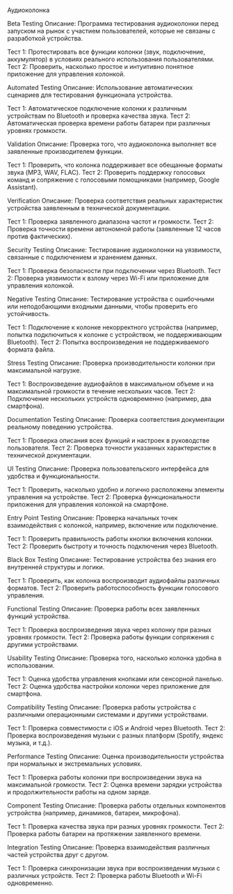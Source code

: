 Аудиоколонка


Beta Testing
Описание: Программа тестирования аудиоколонки перед запуском на рынок с участием пользователей, которые не связаны с разработкой устройства.

Тест 1: Протестировать все функции колонки (звук, подключение, аккумулятор) в условиях реального использования пользователями.
Тест 2: Проверить, насколько простое и интуитивно понятное приложение для управления колонкой.


Automated Testing
Описание: Использование автоматических сценариев для тестирования функционала устройства.

Тест 1: Автоматическое подключение колонки к различным устройствам по Bluetooth и проверка качества звука.
Тест 2: Автоматическая проверка времени работы батареи при различных уровнях громкости.


Validation
Описание: Проверка того, что аудиоколонка выполняет все заявленные производителем функции.

Тест 1: Проверить, что колонка поддерживает все обещанные форматы звука (MP3, WAV, FLAC).
Тест 2: Проверить поддержку голосовых команд и сопряжение с голосовыми помощниками (например, Google Assistant).


 Verification
 Описание: Проверка соответствия реальных характеристик устройства заявленным в технической документации.

 Тест 1: Проверка заявленного диапазона частот и громкости.
Тест 2: Проверка точности времени автономной работы (заявленные 12 часов против фактических).


Security Testing
Описание: Тестирование аудиоколонки на уязвимости, связанные с подключением и хранением данных.

Тест 1: Проверка безопасности при подключении через Bluetooth.
Тест 2: Проверка уязвимости к взлому через Wi-Fi или приложение для управления колонкой.


Negative Testing
Описание: Тестирование устройства с ошибочными или неподобающими входными данными, чтобы проверить его устойчивость.

Тест 1: Подключение к колонке некорректного устройства (например, попытка подключиться к колонке с устройством, не поддерживающим Bluetooth).
Тест 2: Попытка воспроизведения не поддерживаемого формата файла.


 Stress Testing
 Описание: Проверка производительности колонки при максимальной нагрузке.

 Тест 1: Воспроизведение аудиофайлов в максимальном объеме и на максимальной громкости в течение нескольких часов.
Тест 2: Подключение нескольких устройств одновременно (например, два смартфона).



Documentation Testing
Описание: Проверка соответствия документации реальному поведению устройства.

Тест 1: Проверка описания всех функций и настроек в руководстве пользователя.
Тест 2: Проверка точности указанных характеристик в технической документации.


 UI Testing
Описание: Проверка пользовательского интерфейса для удобства и функциональности.

 Тест 1: Проверить, насколько удобно и логично расположены элементы управления на устройстве.
Тест 2: Проверка функциональности приложения для управления колонкой на смартфоне.


Entry Point Testing
Описание: Проверка начальных точек взаимодействия с колонкой, например, включение или подключение.

Тест 1: Проверить правильность работы кнопки включения колонки.
Тест 2: Проверить быстроту и точность подключения через Bluetooth.


Black Box Testing
Описание: Тестирование устройства без знания его внутренней структуры и логики.

Тест 1: Проверить, как колонка воспроизводит аудиофайлы различных форматов.
Тест 2: Проверить работоспособность функции голосового управления.


Functional Testing
Описание: Проверка работы всех заявленных функций устройства.

Тест 1: Проверка воспроизведения звука через колонку при разных уровнях громкости.
Тест 2: Проверка работы функции сопряжения с другими устройствами.


Usability Testing
Описание: Проверка того, насколько колонка удобна в использовании.

Тест 1: Оценка удобства управления кнопками или сенсорной панелью.
Тест 2: Оценка удобства настройки колонки через приложение для смартфона.


Compatibility Testing
Описание: Проверка работы устройства с различными операционными системами и другими устройствами.

Тест 1: Проверка совместимости с iOS и Android через Bluetooth.
Тест 2: Проверка воспроизведения музыки с разных платформ (Spotify, яндекс музыка, и т.д.).


Performance Testing
Описание: Оценка производительности устройства при нормальных и экстремальных условиях.

Тест 1: Проверка работы колонки при воспроизведении звука на максимальной громкости.
Тест 2: Оценка времени зарядки устройства и продолжительности работы на одном заряде.


Component Testing
Описание: Проверка работы отдельных компонентов устройства (например, динамиков, батареи, микрофона).

Тест 1: Проверка качества звука при разных уровнях громкости.
Тест 2: Проверка работы батареи на протяжении заявленного времени.


Integration Testing 
Описание: Проверка взаимодействия различных частей устройства друг с другом.

Тест 1: Проверка синхронизации звука при воспроизведении музыки с различных устройств.
Тест 2: Проверка работы Bluetooth и Wi-Fi одновременно.